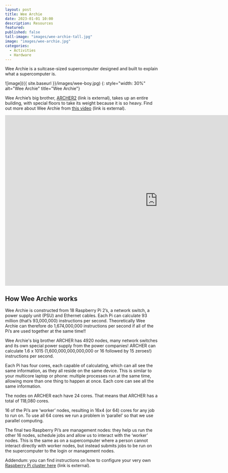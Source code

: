 ```yaml
---
layout: post
title: Wee Archie
date: 2023-01-01 10:00
description: Resources
featured: 
published: false
tall-image: "images/wee-archie-tall.jpg"
image: "images/wee-archie.jpg"
categories: 
  - Activities
  - Hardware
---
```



Wee Archie is a suitcase-sized supercomputer designed and built to explain what a supercomputer is.

![image]({{ site.baseurl }}/images/wee-boy.jpg)
{:  style="width: 30%" 
alt="Wee Archie" 
title="Wee Archie"}

Wee Archie’s big brother, [ARCHER2](https://www.archer2.ac.uk) (link is external), takes up an entire building, with special floors to take its weight because it is so heavy. Find out more about Wee Archie from [this video](https://www.youtube.com/watch?v=5zmNE6czhYo) (link is external).



<div>

<iframe title="Video"  width="1000" height="560" src="https://www.youtube.com/embed/5zmNE6czhYo" frameborder="0" allow="accelerometer; autoplay; encrypted-media; gyroscope; picture-in-picture" allowfullscreen></iframe>

</div>

## How Wee Archie works

Wee Archie is constructed from 18 Raspberry Pi 2’s, a network switch, a power supply unit (PSU) and Ethernet cables.  Each Pi can calculate 93 million (that’s 93,000,000) instructions per second. Theoretically Wee Archie can therefore do 1,674,000,000 instructions per second if all of the Pi’s are used together at the same time!!

Wee Archie's big brother ARCHER has 4920 nodes, many network switches and its own special power supply from the power companies! ARCHER can calculate 1.6 x 1015 (1,600,000,000,000,000 or 16 followed by 15 zeroes!) instructions per second.

Each Pi has four cores, each capable of calculating, which can all see the same information, as they all reside on the same device. This is similar to your multicore laptop or phone: multiple processes run at the same time, allowing more than one thing to happen at once. Each core can see all the same information.

The nodes on ARCHER each have 24 cores. That means that ARCHER has a total of 118,080 cores.

16 of the Pi’s are ‘worker’ nodes, resulting in 16x4 (or 64) cores for any job to run on. To use all 64 cores we run a problem in ‘parallel’ so that we use parallel computing.

The final two Raspberry Pi’s are management nodes: they help us run the other 16 nodes, schedule jobs and allow us to interact with the ‘worker’ nodes.  This is the same as on a supercomputer where a person cannot interact directly with worker nodes, but instead submits jobs to be run on the supercomputer to the login or management nodes.

Addendum: you can find instructions on how to configure your very own [Raspberry Pi cluster here](https://epcced.github.io/wee_archlet/) (link is external).